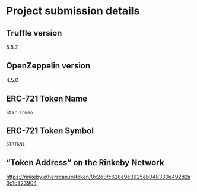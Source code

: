# Project submission details

## Truffle version

5.5.7

## OpenZeppelin version

4.5.0

## ERC-721 Token Name

`Star Token`

## ERC-721 Token Symbol

`STRTKN1`

## “Token Address” on the Rinkeby Network

https://rinkeby.etherscan.io/token/0x2d3fc628e9e3925eb048330e492d2a3c1c323904
